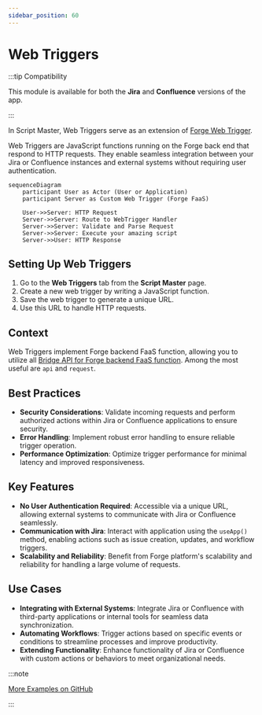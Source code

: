 ```yaml
---
sidebar_position: 60
---
```


# Web Triggers

:::tip Compatibility

This module is available for both the **Jira** and **Confluence** versions of the app.

:::

In Script Master, Web Triggers serve as an extension of [Forge Web Trigger](https://developer.atlassian.com/platform/forge/manifest-reference/modules/web-trigger/).

Web Triggers are JavaScript functions running on the Forge back end that respond to HTTP requests. They enable seamless integration between your Jira or Confluence instances and external systems without requiring user authentication. 

```mermaid
sequenceDiagram
    participant User as Actor (User or Application)
    participant Server as Custom Web Trigger (Forge FaaS)

    User->>Server: HTTP Request
    Server->>Server: Route to WebTrigger Handler
    Server->>Server: Validate and Parse Request
    Server->>Server: Execute your amazing script
    Server->>User: HTTP Response
```

## Setting Up Web Triggers

1. Go to the **Web Triggers** tab from the **Script Master** page.
2. Create a new web trigger by writing a JavaScript function.
3. Save the web trigger to generate a unique URL.
4. Use this URL to handle HTTP requests.


## Context

Web Triggers implement Forge backend FaaS function, allowing you to utilize all [Bridge API for Forge backend FaaS function](../forge-bridge-back.md). Among the most useful are `api` and `request`.


## Best Practices

- **Security Considerations**: Validate incoming requests and perform authorized actions within Jira or Confluence applications to ensure security.
- **Error Handling**: Implement robust error handling to ensure reliable trigger operation.
- **Performance Optimization**: Optimize trigger performance for minimal latency and improved responsiveness.


## Key Features

- **No User Authentication Required**: Accessible via a unique URL, allowing external systems to communicate with Jira or Confluence seamlessly.
- **Communication with Jira**: Interact with application using the `useApp()` method, enabling actions such as issue creation, updates, and workflow triggers.
- **Scalability and Reliability**: Benefit from Forge platform's scalability and reliability for handling a large volume of requests.


## Use Cases

- **Integrating with External Systems**: Integrate Jira or Confluence with third-party applications or internal tools for seamless data synchronization.
- **Automating Workflows**: Trigger actions based on specific events or conditions to streamline processes and improve productivity.
- **Extending Functionality**: Enhance functionality of Jira or Confluence with custom actions or behaviors to meet organizational needs.


:::note

[More Examples on GitHub](https://github.com/kaisersoftapps/script-master)

:::